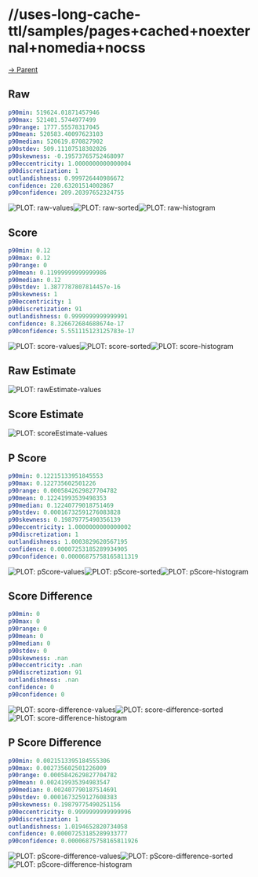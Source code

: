 
# //uses-long-cache-ttl/samples/pages+cached+noexternal+nomedia+nocss

[→ Parent](../..)


## Raw


```yaml
p90min: 519624.01871457946
p90max: 521401.5744977499
p90range: 1777.55578317045
p90mean: 520583.40097623103
p90median: 520619.870827902
p90stdev: 509.11107518302026
p90skewness: -0.19573765752468097
p90eccentricity: 1.0000000000000004
p90discretization: 1
outlandishness: 0.999726440986672
confidence: 220.63201514002867
p90confidence: 209.20397652324755

```

![PLOT: raw-values](./raw/values.svg)![PLOT: raw-sorted](./raw/sorted.svg)![PLOT: raw-histogram](./raw/histogram.svg)
## Score


```yaml
p90min: 0.12
p90max: 0.12
p90range: 0
p90mean: 0.11999999999999986
p90median: 0.12
p90stdev: 1.3877787807814457e-16
p90skewness: 1
p90eccentricity: 1
p90discretization: 91
outlandishness: 0.9999999999999991
confidence: 8.326672684688674e-17
p90confidence: 5.551115123125783e-17

```

![PLOT: score-values](./score/values.svg)![PLOT: score-sorted](./score/sorted.svg)![PLOT: score-histogram](./score/histogram.svg)
## Raw Estimate

![PLOT: rawEstimate-values](./rawEstimate/values.svg)
## Score Estimate

![PLOT: scoreEstimate-values](./scoreEstimate/values.svg)
## P Score


```yaml
p90min: 0.12215133951845553
p90max: 0.122735602501226
p90range: 0.0005842629827704782
p90mean: 0.12241993539498353
p90median: 0.12240779018751469
p90stdev: 0.00016732591276083828
p90skewness: 0.19879775490356139
p90eccentricity: 1.0000000000000002
p90discretization: 1
outlandishness: 1.0003829620567195
confidence: 0.00007253185289934905
p90confidence: 0.00006875758165811319

```

![PLOT: pScore-values](./pScore/values.svg)![PLOT: pScore-sorted](./pScore/sorted.svg)![PLOT: pScore-histogram](./pScore/histogram.svg)
## Score Difference


```yaml
p90min: 0
p90max: 0
p90range: 0
p90mean: 0
p90median: 0
p90stdev: 0
p90skewness: .nan
p90eccentricity: .nan
p90discretization: 91
outlandishness: .nan
confidence: 0
p90confidence: 0

```

![PLOT: score-difference-values](./score-difference/values.svg)![PLOT: score-difference-sorted](./score-difference/sorted.svg)![PLOT: score-difference-histogram](./score-difference/histogram.svg)
## P Score Difference


```yaml
p90min: 0.0021513395184555306
p90max: 0.002735602501226009
p90range: 0.0005842629827704782
p90mean: 0.002419935394983547
p90median: 0.002407790187514691
p90stdev: 0.0001673259127608383
p90skewness: 0.19879775490251156
p90eccentricity: 0.9999999999999996
p90discretization: 1
outlandishness: 1.0194652820734058
confidence: 0.00007253185289933777
p90confidence: 0.00006875758165811926

```

![PLOT: pScore-difference-values](./pScore-difference/values.svg)![PLOT: pScore-difference-sorted](./pScore-difference/sorted.svg)![PLOT: pScore-difference-histogram](./pScore-difference/histogram.svg)